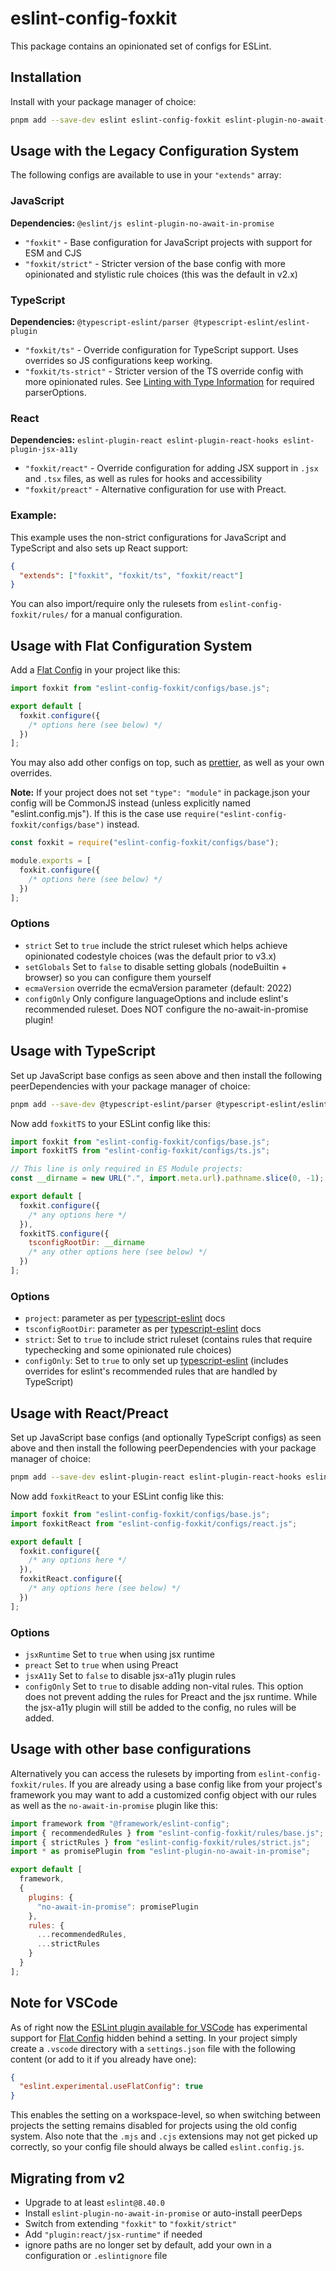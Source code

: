 # eslint-config-foxkit

This package contains an opinionated set of configs for ESLint.

## Installation

Install with your package manager of choice:

```bash
pnpm add --save-dev eslint eslint-config-foxkit eslint-plugin-no-await-in-promise
```

## Usage with the Legacy Configuration System

The following configs are available to use in your `"extends"` array:

### JavaScript

**Dependencies:** `@eslint/js eslint-plugin-no-await-in-promise`

- `"foxkit"` - Base configuration for JavaScript projects with support for ESM and CJS
- `"foxkit/strict"` - Stricter version of the base config with more opinionated and stylistic rule choices (this was the default in v2.x)

### TypeScript

**Dependencies:** `@typescript-eslint/parser @typescript-eslint/eslint-plugin`

- `"foxkit/ts"` - Override configuration for TypeScript support. Uses overrides so JS configurations keep working.
- `"foxkit/ts-strict"` - Stricter version of the TS override config with more opinionated rules. See [Linting with Type Information](https://typescript-eslint.io/linting/typed-linting) for required parserOptions.

### React

**Dependencies:** `eslint-plugin-react eslint-plugin-react-hooks eslint-plugin-jsx-a11y`

- `"foxkit/react"` - Override configuration for adding JSX support in `.jsx` and `.tsx` files, as well as rules for hooks and accessibility
- `"foxkit/preact"` - Alternative configuration for use with Preact.

### Example:

This example uses the non-strict configurations for JavaScript and TypeScript and also sets up React support:

```json
{
  "extends": ["foxkit", "foxkit/ts", "foxkit/react"]
}
```

You can also import/require only the rulesets from `eslint-config-foxkit/rules/` for a manual configuration.

## Usage with Flat Configuration System

Add a [Flat Config] in your project like this:

```js
import foxkit from "eslint-config-foxkit/configs/base.js";

export default [
  foxkit.configure({
    /* options here (see below) */
  })
];
```

You may also add other configs on top, such as [prettier], as well as your own overrides.

**Note:** If your project does not set `"type": "module"` in package.json your config will be CommonJS instead (unless explicitly named "eslint.config.mjs"). If this is the case use `require("eslint-config-foxkit/configs/base")` instead.

```js
const foxkit = require("eslint-config-foxkit/configs/base");

module.exports = [
  foxkit.configure({
    /* options here (see below) */
  })
];
```

### Options

- `strict` Set to `true` include the strict ruleset which helps achieve opinionated codestyle choices (was the default prior to v3.x)
- `setGlobals` Set to `false` to disable setting globals (nodeBuiltin + browser) so you can configure them yourself
- `ecmaVersion` override the ecmaVersion parameter (default: 2022)
- `configOnly` Only configure languageOptions and include eslint's recommended ruleset. Does NOT configure the no-await-in-promise plugin!

## Usage with TypeScript

Set up JavaScript base configs as seen above and then install the following peerDependencies with your package manager of choice:

```bash
pnpm add --save-dev @typescript-eslint/parser @typescript-eslint/eslint-plugin
```

Now add `foxkitTS` to your ESLint config like this:

```js
import foxkit from "eslint-config-foxkit/configs/base.js";
import foxkitTS from "eslint-config-foxkit/configs/ts.js";

// This line is only required in ES Module projects:
const __dirname = new URL(".", import.meta.url).pathname.slice(0, -1);

export default [
  foxkit.configure({
    /* any options here */
  }),
  foxkitTS.configure({
    tsconfigRootDir: __dirname
    /* any other options here (see below) */
  })
];
```

### Options

- `project`: parameter as per [typescript-eslint] docs
- `tsconfigRootDir`: parameter as per [typescript-eslint] docs
- `strict`: Set to `true` to include strict ruleset (contains rules that require typechecking and some opinionated rule choices)
- `configOnly`: Set to `true` to only set up [typescript-eslint] (includes overrides for eslint's recommended rules that are handled by TypeScript)

## Usage with React/Preact

Set up JavaScript base configs (and optionally TypeScript configs) as seen above and then install the following peerDependencies with your package manager of choice:

```bash
pnpm add --save-dev eslint-plugin-react eslint-plugin-react-hooks eslint-plugin-jsx-a11y
```

Now add `foxkitReact` to your ESLint config like this:

```js
import foxkit from "eslint-config-foxkit/configs/base.js";
import foxkitReact from "eslint-config-foxkit/configs/react.js";

export default [
  foxkit.configure({
    /* any options here */
  }),
  foxkitReact.configure({
    /* any options here (see below) */
  })
];
```

### Options

- `jsxRuntime` Set to `true` when using jsx runtime
- `preact` Set to `true` when using Preact
- `jsxA11y` Set to `false` to disable jsx-a11y plugin rules
- `configOnly` Set to `true` to disable adding non-vital rules. This option does not prevent adding the rules for Preact and the jsx runtime. While the jsx-a11y plugin will still be added to the config, no rules will be added.

## Usage with other base configurations

Alternatively you can access the rulesets by importing from `eslint-config-foxkit/rules`. If you are already using a base config like from your project's framework you may want to add a customized config object with our rules as well as the `no-await-in-promise` plugin like this:

```js
import framework from "@framework/eslint-config";
import { recommendedRules } from "eslint-config-foxkit/rules/base.js";
import { strictRules } from "eslint-config-foxkit/rules/strict.js";
import * as promisePlugin from "eslint-plugin-no-await-in-promise";

export default [
  framework,
  {
    plugins: {
      "no-await-in-promise": promisePlugin
    },
    rules: {
      ...recommendedRules,
      ...strictRules
    }
  }
];
```

## Note for VSCode

As of right now the [ESLint plugin available for VSCode](https://marketplace.visualstudio.com/items?itemName=dbaeumer.vscode-eslint) has experimental support for [Flat Config] hidden behind a setting. In your project simply create a `.vscode` directory with a `settings.json` file with the following content (or add to it if you already have one):

```json
{
  "eslint.experimental.useFlatConfig": true
}
```

This enables the setting on a workspace-level, so when switching between projects the setting remains disabled for projects using the old config system. Also note that the `.mjs` and `.cjs` extensions may not get picked up correctly, so your config file should always be called `eslint.config.js`.

## Migrating from v2

- Upgrade to at least `eslint@8.40.0`
- Install `eslint-plugin-no-await-in-promise` or auto-install peerDeps
- Switch from extending `"foxkit"` to `"foxkit/strict"`
- Add `"plugin:react/jsx-runtime"` if needed
- ignore paths are no longer set by default, add your own in a configuration or `.eslintignore` file

[Flat Config]: (https://eslint.org/docs/latest/use/configure/configuration-files-new)
[typescript-eslint]: (https://typescript-eslint.io/)
[prettier]: (https://www.npmjs.com/package/eslint-config-prettier)
